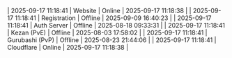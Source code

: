 | 2025-09-17 11:18:41 | Website | Online | 2025-09-17 11:18:38 |
| 2025-09-17 11:18:41 | Registration | Offline | 2025-09-09 16:40:23 |
| 2025-09-17 11:18:41 | Auth Server | Offline | 2025-08-18 09:33:31 |
| 2025-09-17 11:18:41 | Kezan (PvE) | Offline | 2025-08-03 17:58:02 |
| 2025-09-17 11:18:41 | Gurubashi (PvP) | Offline | 2025-08-23 21:44:06 |
| 2025-09-17 11:18:41 | Cloudflare | Online | 2025-09-17 11:18:38 |
